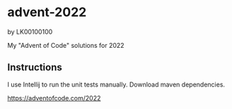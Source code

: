 # advent-2022
by LK00100100

My "Advent of Code" solutions for 2022

## Instructions

I use Intellij to run the unit tests manually.
Download maven dependencies.

https://adventofcode.com/2022
